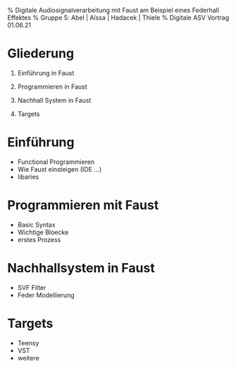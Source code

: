 % Digitale Audiosignalverarbeitung mit Faust am Beispiel eines Federhall Effektes
% Gruppe 5: Abel | Aïssa | Hadacek | Thiele
% Digitale ASV Vortrag 01.06.21

# Gliederung

1. Einführung in Faust

2. Programmieren in Faust
    
3. Nachhall System in Faust
    
4. Targets

# Einführung

- Functional Programmieren
- Wie Faust einsteigen (IDE ...)
- libaries

# Programmieren mit Faust
    
- Basic Syntax
- Wichtige Bloecke
- erstes Prozess

# Nachhallsystem in Faust

- SVF Filter
- Feder Modellierung

# Targets

- Teensy
- VST
- weitere
